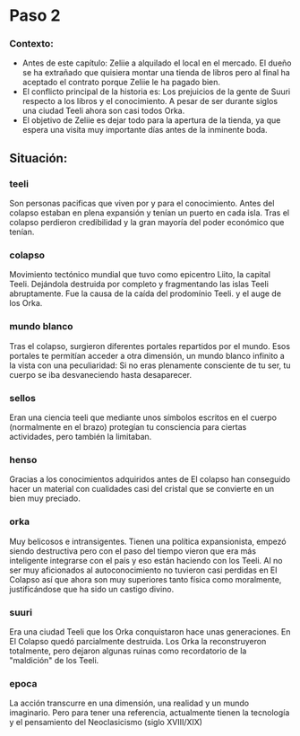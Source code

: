 # Paso 2
### Contexto:

-   Antes de este capítulo: Zeliie a alquilado el local en el mercado. El dueño se ha extrañado que quisiera montar una tienda de libros pero al final ha aceptado el contrato porque Zeliie le ha pagado bien. 
-   El conflicto principal de la historia es: Los prejuicios de la gente de Suuri respecto a los libros y el conocimiento. A pesar de ser durante siglos una ciudad Teeli ahora son casi todos Orka.
-   El objetivo de Zeliie es dejar todo para la apertura de la tienda, ya que espera una visita muy importante días antes de la inminente boda.

## Situación:

### teeli
Son personas pacificas que viven por y para el conocimiento. Antes del colapso estaban en plena expansión y tenían un puerto en cada isla. Tras el colapso perdieron credibilidad y la gran mayoría del poder económico que tenían.
### colapso
Movimiento tectónico mundial que tuvo como epicentro Liito, la capital Teeli. Dejándola destruida por completo y fragmentando las islas Teeli abruptamente. Fue la causa de la caída del prodomínio Teeli. y el auge de los Orka.
### mundo blanco
Tras el colapso, surgieron diferentes portales repartidos por el mundo. Esos portales te permitían acceder a otra dimensión, un mundo blanco infinito a la vista con una peculiaridad: Si no eras plenamente consciente de tu ser, tu cuerpo se iba desvaneciendo hasta desaparecer.
### sellos
Eran una ciencia teeli que mediante unos símbolos escritos en el cuerpo (normalmente en el brazo) protegían tu consciencia para ciertas actividades, pero también la limitaban.
### henso
Gracias a los conocimientos adquiridos antes de El colapso han conseguido hacer un material con cualidades casi del cristal que se convierte en un bien muy preciado.
### orka
Muy belicosos e intransigentes. Tienen una política expansionista, empezó siendo destructiva pero con el paso del tiempo vieron que era más inteligente integrarse con el país y eso están haciendo con los Teeli. Al no ser muy aficionados al autoconocimiento no tuvieron casi perdidas en El Colapso así que ahora son muy superiores tanto física como moralmente, justificándose que ha sido un castigo divino.
### suuri
Era una ciudad Teeli que los Orka conquistaron hace unas generaciones. En El Colapso quedó parcialmente destruida. Los Orka la reconstruyeron totalmente, pero dejaron algunas ruinas como recordatorio de la "maldición" de los Teeli.
### epoca
La acción transcurre en una dimensión, una realidad y un mundo imaginario. Pero para tener una referencia, actualmente tienen la tecnología y el pensamiento del Neoclasicismo (siglo XVIII/XIX)